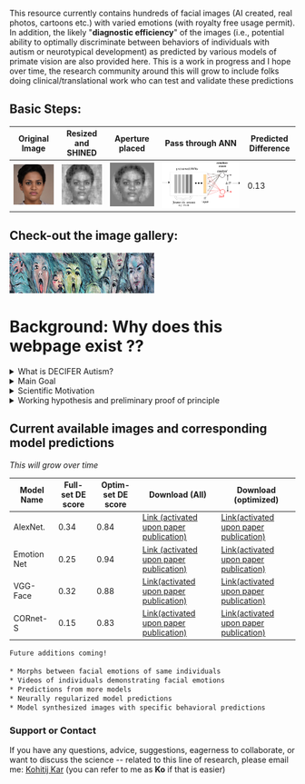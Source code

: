 This resource currently contains hundreds of facial images (AI created, real photos, cartoons etc.) with varied emotions (with royalty free usage permit). In addition, the likely "**diagnostic efficiency**" of the images (i.e., potential ability to optimally discriminate between behaviors of individuals with autism or neurotypical development) as predicted by various models of primate vision are also provided here. This is a work in progress and I hope over time, the research community around this will grow to include folks doing clinical/translational work who can test and validate these predictions

## Basic Steps:

Original Image | Resized and SHINED | Aperture placed | Pass through ANN | Predicted Difference
-------------- | ------------------ | --------------- | -----------------| --------------------
![](XzAxNDIzNzkuanBn.jpg)|![](im27_shined.png)|![](im27.png)|![](model_pred_v2.png)|0.13


## Check-out the image gallery:

[![button](bt2.png)](https://github.com/kohitij-kar/decifer_autism.github.io/blob/392754a3346ffceccbfce07cccb72b2540922abc/_my_collection/image_gallery.md)


# Background: Why does this webpage exist ??

<details>
  <summary>  What is DECIFER Autism? </summary>

</details>
<details>
  <summary>  Main Goal </summary>

</details>

<details>
  <summary>  Scientific Motivation </summary>

</details>

<details>
  <summary>  Working hypothesis and preliminary proof of principle </summary>

</details>

## Current available images and corresponding model predictions
_This will grow over time_

Model Name | Full-set DE score | Optim-set DE score | Download (All) | Download (optimized)
---------- | ----------------- | ------------------ | -------------- | --------------------
AlexNet.    | 0.34 | 0.84 |[Link (activated upon paper publication)](https://github.com/kohitij-kar/decifer_autism.github.io)|[Link(activated upon paper publication)](https://github.com/kohitij-kar/decifer_autism.github.io)
Emotion Net | 0.25 | 0.94 |[Link (activated upon paper publication)](https://github.com/kohitij-kar/decifer_autism.github.io)|[Link(activated upon paper publication)](https://github.com/kohitij-kar/decifer_autism.github.io)
VGG-Face    | 0.32 | 0.88 |[Link(activated upon paper publication)](https://github.com/kohitij-kar/decifer_autism.github.io)|[Link(activated upon paper publication)](https://github.com/kohitij-kar/decifer_autism.github.io)
CORnet-S    | 0.15 | 0.83 |[Link(activated upon paper publication)](https://github.com/kohitij-kar/decifer_autism.github.io)|[Link(activated upon paper publication)](https://github.com/kohitij-kar/decifer_autism.github.io)


```
Future additions coming!

* Morphs between facial emotions of same individuals
* Videos of individuals demonstrating facial emotions
* Predictions from more models
* Neurally regularized model predictions
* Model synthesized images with specific behavioral predictions

```

### Support or Contact

If you have any questions, advice, suggestions, eagerness to collaborate, or want to discuss the science -- related to this line of research, please email me: [Kohitij Kar](mailto:kohitij@mit.edu) (you can refer to me as **Ko** if that is easier)
